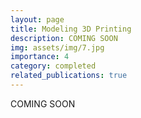 ```yaml
---
layout: page
title: Modeling 3D Printing
description: COMING SOON
img: assets/img/7.jpg
importance: 4
category: completed
related_publications: true
---
```


COMING SOON